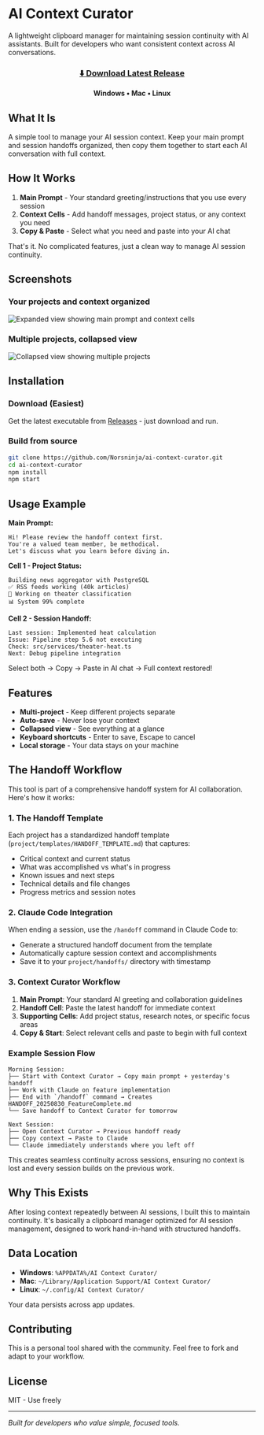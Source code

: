 # AI Context Curator

A lightweight clipboard manager for maintaining session continuity with AI assistants. Built for developers who want consistent context across AI conversations.

<div align="center">
  
### [⬇️ Download Latest Release](https://github.com/Norsninja/ai-context-curator/releases/latest)
**Windows • Mac • Linux**

</div>

## What It Is

A simple tool to manage your AI session context. Keep your main prompt and session handoffs organized, then copy them together to start each AI conversation with full context.

## How It Works

1. **Main Prompt** - Your standard greeting/instructions that you use every session
2. **Context Cells** - Add handoff messages, project status, or any context you need
3. **Copy & Paste** - Select what you need and paste into your AI chat

That's it. No complicated features, just a clean way to manage AI session continuity.

## Screenshots

### Your projects and context organized
![Expanded view showing main prompt and context cells](images/screenshot-expanded.jpg)

### Multiple projects, collapsed view  
![Collapsed view showing multiple projects](images/screenshot-collapsed.jpg)

## Installation

### Download (Easiest)
Get the latest executable from [Releases](https://github.com/Norsninja/ai-context-curator/releases) - just download and run.

### Build from source
```bash
git clone https://github.com/Norsninja/ai-context-curator.git
cd ai-context-curator
npm install
npm start
```

## Usage Example

**Main Prompt:**
```
Hi! Please review the handoff context first.
You're a valued team member, be methodical.
Let's discuss what you learn before diving in.
```

**Cell 1 - Project Status:**
```
Building news aggregator with PostgreSQL
✅ RSS feeds working (40k articles)
🚧 Working on theater classification
📊 System 99% complete
```

**Cell 2 - Session Handoff:**
```
Last session: Implemented heat calculation
Issue: Pipeline step 5.6 not executing
Check: src/services/theater-heat.ts
Next: Debug pipeline integration
```

Select both → Copy → Paste in AI chat → Full context restored!

## Features

- **Multi-project** - Keep different projects separate
- **Auto-save** - Never lose your context
- **Collapsed view** - See everything at a glance
- **Keyboard shortcuts** - Enter to save, Escape to cancel
- **Local storage** - Your data stays on your machine

## The Handoff Workflow

This tool is part of a comprehensive handoff system for AI collaboration. Here's how it works:

### 1. The Handoff Template
Each project has a standardized handoff template (`project/templates/HANDOFF_TEMPLATE.md`) that captures:
- Critical context and current status
- What was accomplished vs what's in progress
- Known issues and next steps
- Technical details and file changes
- Progress metrics and session notes

### 2. Claude Code Integration
When ending a session, use the `/handoff` command in Claude Code to:
- Generate a structured handoff document from the template
- Automatically capture session context and accomplishments
- Save it to your `project/handoffs/` directory with timestamp

### 3. Context Curator Workflow
1. **Main Prompt**: Your standard AI greeting and collaboration guidelines
2. **Handoff Cell**: Paste the latest handoff for immediate context
3. **Supporting Cells**: Add project status, research notes, or specific focus areas
4. **Copy & Start**: Select relevant cells and paste to begin with full context

### Example Session Flow
```
Morning Session:
├── Start with Context Curator → Copy main prompt + yesterday's handoff
├── Work with Claude on feature implementation
├── End with `/handoff` command → Creates HANDOFF_20250830_FeatureComplete.md
└── Save handoff to Context Curator for tomorrow

Next Session:
├── Open Context Curator → Previous handoff ready
├── Copy context → Paste to Claude
└── Claude immediately understands where you left off
```

This creates seamless continuity across sessions, ensuring no context is lost and every session builds on the previous work.

## Why This Exists

After losing context repeatedly between AI sessions, I built this to maintain continuity. It's basically a clipboard manager optimized for AI session management, designed to work hand-in-hand with structured handoffs.

## Data Location

- **Windows**: `%APPDATA%/AI Context Curator/`
- **Mac**: `~/Library/Application Support/AI Context Curator/`
- **Linux**: `~/.config/AI Context Curator/`

Your data persists across app updates.

## Contributing

This is a personal tool shared with the community. Feel free to fork and adapt to your workflow.

## License

MIT - Use freely

---

*Built for developers who value simple, focused tools.*
